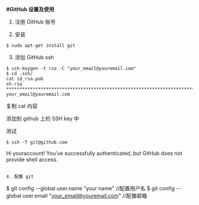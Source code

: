**#GitHub 设置及使用**

1. 注册 GitHub 账号

2. 安装

```
$ sudo apt-get install git
```

3. 添加 GitHub ssh

```
$ ssh-keygen -t rsa -C "your_email@youremail.com"
$ cd .ssh/
cat id_rsa.pub
sh-rsa ************************************************************************************************************************************************************************************************************************************************************************************ your_email@youremail.com
``` 

复制 cat 内容

添加到 github 上的 SSH key 中

测试

```
$ ssh -T git@github.com

```
Hi youraccount! You've successfully authenticated, but GitHub does not provide shell access.
```

4. 配置 git 

```
$ git config --global user.name "your name" //配置用户名
$ git config --global user.email "your_email@youremail.com" //配置邮箱
```
